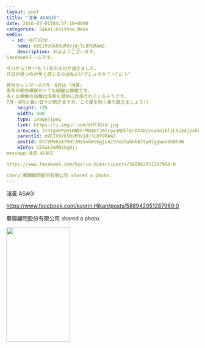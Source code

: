 ```yaml
---
layout: post
title: "淺黃 ASAGIh" 
date: 2016-07-01T04:57:10+0000 
categories: Sakai,Koishow,News 
media:
  - id: kHTJGYd
    name: m9E1V9Vk5NuM3Vj8jlL0fQRAmZ
    description: おはようございます。
Facebookチームです。

今日から7月!!もう1年の半分が過ぎました。
月日が経つのが早く感じるのは私だけでしょうか？ヾ(ﾟдﾟ)ﾉ゛

弊社カレンダーの7月・8月は『浅黄』
青系の網目模様がとても綺麗な錦鯉です。
多くの錦鯉の品種は浅黄を母体に改良されているそうです。
7月・8月と暑い日々が続きますが、この夏を熱く乗り越えましょう!!
    height: 720
    width: 400
    type: image/jpeg
    link: https://i.imgur.com/kHTJGYd.jpg
    prevLoc: 7rnYgvKPyDIRNEErMQAmTJRGrgwJRDhlErDX3Dzvcw4n18lzL5uX4j2xkkY5hRG8PlpZvptZ89Y9yg52S40y1kVm0EIr02GEgoODFB0JEqqLoOCqpyrNrwGnukXAWxVKV3tAj4PMQQyzUv6vAM83EPFXRpL35qJgHLKmyL65QosVQQqwj7mzURlZQPP4vMFw6Kkjo17GiYWpNGyzAJfgOn7Pw58jc9jEWyAXwGcpVE1L2EA2FDRlA76Ap3CjZPNpy3E5IAl
    parentId: m9E1V9Vk5NuM3Vj8jlL0fQRAmZ
    postId: BY78M5KoA7hNlJRX5v6WiGgjLAJ97xulwkkkBl9yHlggwoo0kRh9W
    mInfo: CEXwkJeM8VXg0jj
message:淺黃 ASAGI

https://www.facebook.com/kyorin.Hikari/posts/588942051287960:0
story:華錦顧問股份有限公司 shared a photo.
---
```


淺黃 ASAGI

https://www.facebook.com/kyorin.Hikari/posts/588942051287960:0
 
 
華錦顧問股份有限公司 shared a photo.


<a href="https://i.imgur.com/kHTJGYd.jpg"><img src="https://i.imgur.com/kHTJGYd.jpg" height="300" width="166" /></a> 
 
